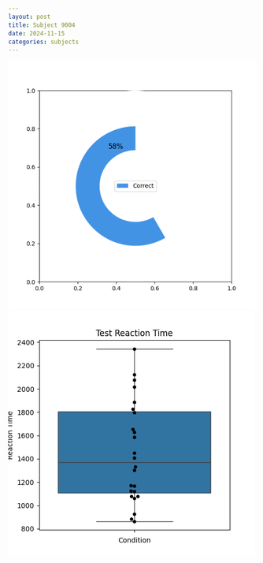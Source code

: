 ```yaml
---
layout: post
title: Subject 9004
date: 2024-11-15
categories: subjects
---
```


![](data/9004/run-18/9004_FN_acc_test.png)
![](data/9004/run-18/9004_FN_rt.png)
